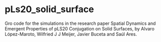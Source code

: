 # pLs20_solid_surface
Gro code for the simulations in the research paper Spatial Dynamics and Emergent Properties of pLS20 Conjugation on Solid Surfaces, by Alvaro López-Maroto, Wilfried J J Meijer, Javier Buceta and Saúl Ares.

